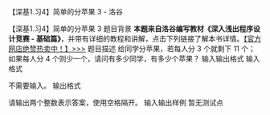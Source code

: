 



【深基1.习4】简单的分苹果 3 - 洛谷














【深基1.习4】简单的分苹果 3
题目背景
**本题来自洛谷编写教材《深入浅出程序设计竞赛 - 基础篇》**，并带有详细的教程和讲解，点击下列链接了解本书详情。[【官方网店绝赞热卖中！】>>>](https://item.taobao.com/item.htm?id=637730514783)
题目描述
给同学分苹果，若每人分 $3$ 个就剩下 $11$ 个；如果每人分 $4$ 个则少一个，请问有多少同学，有多少个苹果？
输入输出格式
输入格式

不需要输入。
输出格式

请输出两个整数表示答案，使用空格隔开。
输入输出样例
暂无测试点






